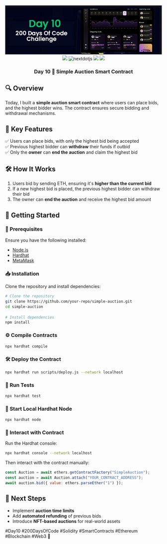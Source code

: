 <div align="center">
  <br />
      <img src="https://github.com/iamjohncaleb/200-Days-Of-Code-Challenge/blob/main/Thumbnails/Day%2010.jpg" alt="Project Banner">

  <div>
    <img src="https://img.shields.io/badge/solidity-363636?style=for-the-badge&logo=solidity&logoColor=white" />
    <img src="https://img.shields.io/badge/-Next_JS-black?style=for-the-badge&logoColor=white&logo=nextdotjs&color=000000" alt="nextdotjs" />
    <img src="https://img.shields.io/badge/web3.js-F16822?style=for-the-badge&logo=web3dotjs&logoColor=white" />
    <img src="https://img.shields.io/badge/hardhat-F3BA2F?style=for-the-badge&logo=ethereum&logoColor=black" />
  </div>

  <h3 align="center">Day 10 📅 Simple Auction Smart Contract </h3>
</div>


## 🔍 Overview
Today, I built a **simple auction smart contract** where users can place bids, and the highest bidder wins. The contract ensures secure bidding and withdrawal mechanisms.

## 📜 Key Features
✅ Users can place bids, with only the highest bid being accepted  
✅ Previous highest bidder can **withdraw** their funds if outbid  
✅ Only the **owner** can **end the auction** and claim the highest bid  

## 🛠️ How It Works
1. Users bid by sending ETH, ensuring it's **higher than the current bid**  
2. If a new highest bid is placed, the previous highest bidder can withdraw their bid  
3. The owner can **end the auction** and receive the highest bid amount  

## 🚀 Getting Started
### 📌 Prerequisites
Ensure you have the following installed:
- [Node.js](https://nodejs.org/)
- [Hardhat](https://hardhat.org/)
- [MetaMask](https://metamask.io/)

### 📥 Installation
Clone the repository and install dependencies:
```sh
# Clone the repository
git clone https://github.com/your-repo/simple-auction.git
cd simple-auction

# Install dependencies
npm install
```

### ⚙️ Compile Contracts
```sh
npx hardhat compile
```

### 🛠️ Deploy the Contract
```sh
npx hardhat run scripts/deploy.js --network localhost
```

### 🧪 Run Tests
```sh
npx hardhat test
```

### 🚀 Start Local Hardhat Node
```sh
npx hardhat node
```

### 🔗 Interact with Contract
Run the Hardhat console:
```sh
npx hardhat console --network localhost
```
Then interact with the contract manually:
```js
const Auction = await ethers.getContractFactory("SimpleAuction");
const auction = await Auction.attach("YOUR_CONTRACT_ADDRESS");
await auction.bid({ value: ethers.parseEther("1") });
```

## 🔗 Next Steps
- Implement **auction time limits**  
- Add **automated refunding** of previous bids  
- Introduce **NFT-based auctions** for real-world assets  

#Day10 #200DaysOfCode #Solidity #SmartContracts #Ethereum #Blockchain #Web3 🚀

